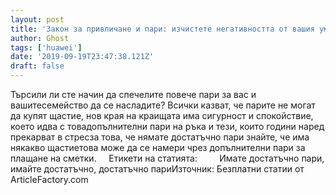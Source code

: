 ```yaml
---
layout: post
title: 'Закон за привличане и пари: изчистете негативността от вашия ум'
author: Ghost
tags: ['huawei']
date: '2019-09-19T23:47:38.121Z'
draft: false
---
```


Търсили ли сте начин да спечелите повече пари за вас и вашитесемейство да се насладите? Всички казват, че парите не могат да купят щастие, нов края на краищата има сигурност и спокойствие, което идва с товадопълнителни пари на ръка и тези, които години наред прекарват в стресза това, че нямате достатъчно пари знайте, че има някакво щастиетова може да се намери чрез допълнителни пари за плащане на сметки.     Етикети на статията:         Имате достатъчно пари, имайте достатъчно, достатъчно париИзточник: Безплатни статии от ArticleFactory.com
